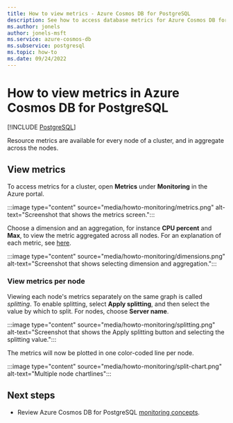 ```yaml
---
title: How to view metrics - Azure Cosmos DB for PostgreSQL
description: See how to access database metrics for Azure Cosmos DB for PostgreSQL.
ms.author: jonels
author: jonels-msft
ms.service: azure-cosmos-db
ms.subservice: postgresql
ms.topic: how-to
ms.date: 09/24/2022
---
```


# How to view metrics in Azure Cosmos DB for PostgreSQL

[!INCLUDE [PostgreSQL](../includes/appliesto-postgresql.md)]

Resource metrics are available for every node of a cluster, and in aggregate across the nodes.

## View metrics

To access metrics for a cluster, open **Metrics**
under **Monitoring** in the Azure portal.

:::image type="content" source="media/howto-monitoring/metrics.png" alt-text="Screenshot that shows the metrics screen.":::

Choose a dimension and an aggregation, for instance **CPU percent** and
**Max**, to view the metric aggregated across all nodes. For an explanation of
each metric, see [here](concepts-monitoring.md#list-of-metrics).

:::image type="content" source="media/howto-monitoring/dimensions.png" alt-text="Screenshot that shows selecting dimension and aggregation.":::

### View metrics per node

Viewing each node's metrics separately on the same graph is called *splitting*.
To enable splitting, select **Apply splitting**, and then select the value by which to split. For nodes, choose **Server name**.

:::image type="content" source="media/howto-monitoring/splitting.png" alt-text="Screenshot that shows the Apply splitting button and selecting the splitting value.":::

The metrics will now be plotted in one color-coded line per node.

:::image type="content" source="media/howto-monitoring/split-chart.png" alt-text="Multiple node chartlines":::

## Next steps

* Review Azure Cosmos DB for PostgreSQL [monitoring concepts](concepts-monitoring.md).
